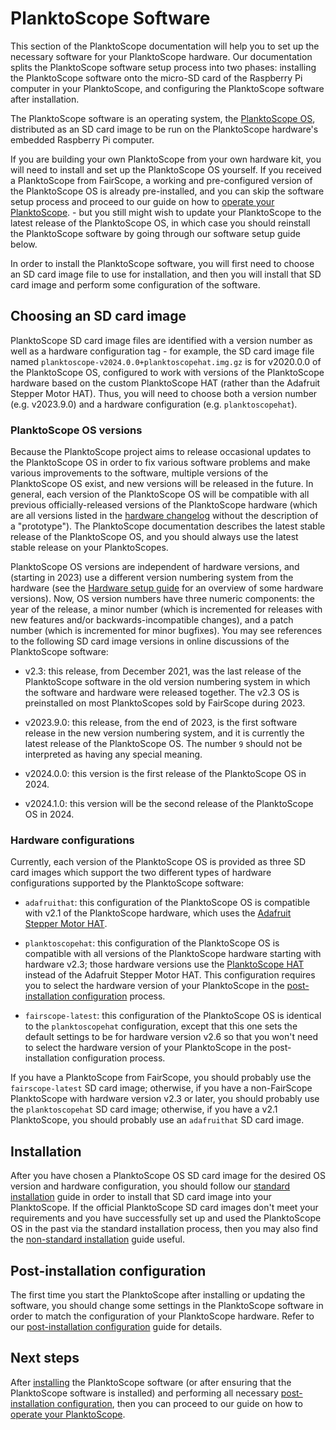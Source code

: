 # PlanktoScope Software

This section of the PlanktoScope documentation will help you to set up the necessary software for your PlanktoScope hardware. Our documentation splits the PlanktoScope software setup process into two phases: installing the PlanktoScope software onto the micro-SD card of the Raspberry Pi computer in your PlanktoScope, and configuring the PlanktoScope software after installation.

The PlanktoScope software is an operating system, the [PlanktoScope OS](../../reference/software/architecture/os.md), distributed as an SD card image to be run on the PlanktoScope hardware's embedded Raspberry Pi computer.

If you are building your own PlanktoScope from your own hardware kit, you will need to install and set up the PlanktoScope OS yourself. If you received a PlanktoScope from FairScope, a working and pre-configured version of the PlanktoScope OS is already pre-installed, and you can skip the software setup process and proceed to our guide on how to [operate your PlanktoScope](../../operation/index.md). - but you still might wish to update your PlanktoScope to the latest release of the PlanktoScope OS, in which case you should reinstall the PlanktoScope software by going through our software setup guide below.

In order to install the PlanktoScope software, you will first need to choose an SD card image file to use for installation, and then you will install that SD card image and perform some configuration of the software.

## Choosing an SD card image

PlanktoScope SD card image files are identified with a version number as well as a hardware configuration tag - for example, the SD card image file named `planktoscope-v2024.0.0+planktoscopehat.img.gz` is for v2020.0.0 of the PlanktoScope OS, configured to work with versions of the PlanktoScope hardware based on the custom PlanktoScope HAT (rather than the Adafruit Stepper Motor HAT). Thus, you will need to choose both a version number (e.g. v2023.9.0) and a hardware configuration (e.g. `planktoscopehat`).

### PlanktoScope OS versions

Because the PlanktoScope project aims to release occasional updates to the PlanktoScope OS in order to fix various software problems and make various improvements to the software, multiple versions of the PlanktoScope OS exist, and new versions will be released in the future. In general, each version of the PlanktoScope OS will be compatible with all previous officially-released versions of the PlanktoScope hardware (which are all versions listed in the [hardware changelog](../../reference/hardware/changelog.md) without the description of a "prototype"). The PlanktoScope documentation describes the latest stable release of the PlanktoScope OS, and you should always use the latest stable release on your PlanktoScopes.

PlanktoScope OS versions are independent of hardware versions, and (starting in 2023) use a different version numbering system from the hardware (see the [Hardware setup guide](../hardware/index.md#hardware-versions) for an overview of some hardware versions). Now, OS version numbers have three numeric components: the year of the release, a minor number (which is incremented for releases with new features and/or backwards-incompatible changes), and a patch number (which is incremented for minor bugfixes). You may see references to the following SD card image versions in online discussions of the PlanktoScope software:

- v2.3: this release, from December 2021, was the last release of the PlanktoScope software in the old version numbering system in which the software and hardware were released together. The v2.3 OS is preinstalled on most PlanktoScopes sold by FairScope during 2023.

- v2023.9.0: this release, from the end of 2023, is the first software release in the new version numbering system, and it is currently the latest release of the PlanktoScope OS. The number `9` should not be interpreted as having any special meaning.

- v2024.0.0: this version is the first release of the PlanktoScope OS in 2024.

- v2024.1.0: this version will be the second release of the PlanktoScope OS in 2024.

### Hardware configurations

Currently, each version of the PlanktoScope OS is provided as three SD card images which support the two different types of hardware configurations supported by the PlanktoScope software:

- `adafruithat`: this configuration of the PlanktoScope OS is compatible with v2.1 of the PlanktoScope hardware, which uses the [Adafruit Stepper Motor HAT](https://learn.adafruit.com/adafruit-dc-and-stepper-motor-hat-for-raspberry-pi/overview).

- `planktoscopehat`: this configuration of the PlanktoScope OS is compatible with all versions of the PlanktoScope hardware starting with hardware v2.3; those hardware versions use the [PlanktoScope HAT](../../reference/hardware/hat.md) instead of the Adafruit Stepper Motor HAT. This configuration requires you to select the hardware version of your PlanktoScope in the [post-installation configuration](config.md) process.

- `fairscope-latest`: this configuration of the PlanktoScope OS is identical to the `planktoscopehat` configuration, except that this one sets the default settings to be for hardware version v2.6 so that you won't need to select the hardware version of your PlanktoScope in the post-installation configuration process.

If you have a PlanktoScope from FairScope, you should probably use the `fairscope-latest` SD card image; otherwise, if you have a non-FairScope PlanktoScope with hardware version v2.3 or later, you should probably use the `planktoscopehat` SD card image; otherwise, if you have a v2.1 PlanktoScope, you should probably use an `adafruithat` SD card image.

## Installation

After you have chosen a PlanktoScope OS SD card image for the desired OS version and hardware configuration, you should follow our [standard installation](standard-install.md) guide in order to install that SD card image into your PlanktoScope. If the official PlanktoScope SD card images don't meet your requirements and you have successfully set up and used the PlanktoScope OS in the past via the standard installation process, then you may also find the [non-standard installation](nonstandard-install.md) guide useful.

## Post-installation configuration

The first time you start the PlanktoScope after installing or updating the software, you should change some settings in the PlanktoScope software in order to match the configuration of your PlanktoScope hardware. Refer to our [post-installation configuration](config.md) guide for details.

## Next steps

After [installing](standard-install.md) the PlanktoScope software (or after ensuring that the PlanktoScope software is installed) and performing all necessary [post-installation configuration](config.md), then you can proceed to our guide on how to [operate your PlanktoScope](../../operation/index.md).
